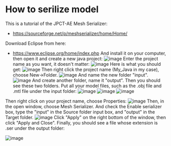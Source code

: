 # How to serilize model
This is a tutorial of the JPCT-AE Mesh Serializer:
- https://sourceforge.net/p/meshserializer/home/Home/

Download Eclipse from here:
- https://www.eclipse.org/home/index.php
And install it on your computer, then open it and create a new java project:
![image](https://github.com/pren1/JPCT_demo/raw/master/Image/1.png)
Enter the project name as you want, it doesn't matter:
![image](https://github.com/pren1/JPCT_demo/raw/master/Image/2.png)
Here is what you should get:
![image](https://github.com/pren1/JPCT_demo/raw/master/Image/3.png)
Then right click the project name (My_Java in my case), choose New->Folder. 
![image](https://github.com/pren1/JPCT_demo/raw/master/Image/4.png)
And name the new folder "input".
![image](https://github.com/pren1/JPCT_demo/raw/master/Image/5.png)
And create another folder, name it "output". Then you should see these two folders.
Put all your model files, such as the .obj file and .mtl file under the input folder:
![image](https://github.com/pren1/JPCT_demo/raw/master/Image/6.png)
![image](https://github.com/pren1/JPCT_demo/raw/master/Image/7.png)
![image](https://github.com/pren1/JPCT_demo/raw/master/Image/8.png)

Then right click on your project name, choose Properties:
![image](https://github.com/pren1/JPCT_demo/raw/master/Image/9.png)
Then, in the open window, choose Mesh Serializer. And check the Enable serializer box, type the "input"
in the Source folder input box, and "output" in the Target folder.
![image](https://github.com/pren1/JPCT_demo/raw/master/Image/10.png)
Click "Apply" on the right bottom of the window, then click "Apply and Close".
Finally, you should see a file whose extension is .ser under the output folder:

![image](https://github.com/pren1/JPCT_demo/raw/master/Image/11.png)
